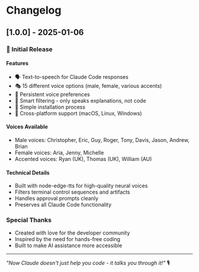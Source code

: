 # Changelog

## [1.0.0] - 2025-01-06

### 🎉 Initial Release

#### Features
- 🗣️ Text-to-speech for Claude Code responses
- 🎭 15 different voice options (male, female, various accents)
- 💾 Persistent voice preferences
- 🧹 Smart filtering - only speaks explanations, not code
- 🚀 Simple installation process
- 🐧 Cross-platform support (macOS, Linux, Windows)

#### Voices Available
- Male voices: Christopher, Eric, Guy, Roger, Tony, Davis, Jason, Andrew, Brian
- Female voices: Aria, Jenny, Michelle
- Accented voices: Ryan (UK), Thomas (UK), William (AU)

#### Technical Details
- Built with node-edge-tts for high-quality neural voices
- Filters terminal control sequences and artifacts
- Handles approval prompts cleanly
- Preserves all Claude Code functionality

### Special Thanks
- Created with love for the developer community
- Inspired by the need for hands-free coding
- Built to make AI assistance more accessible

---

*"Now Claude doesn't just help you code - it talks you through it!"* 🎙️